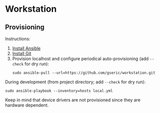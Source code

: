 # Workstation

## Provisioning

Instructions:
1. [Install Ansible](https://docs.ansible.com/ansible/latest/installation_guide/intro_installation.html#installing-ansible-on-ubuntu)
1. [Install Git](https://git-scm.com/download/linux)
1. Provision localhost and configure periodical auto-provisioning (add `--check` for dry run):
    ```
    sudo ansible-pull --url=https://github.com/gseric/workstation.git
    ```

During development (from project directory; add `--check` for dry run):
```
sudo ansible-playbook --inventory=hosts local.yml
```

Keep in mind that device drivers are not provisioned since they are hardware dependent.
